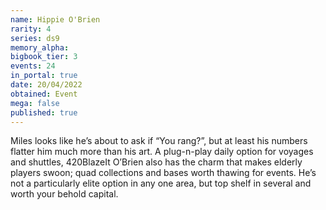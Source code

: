 ```yaml
---
name: Hippie O'Brien
rarity: 4
series: ds9
memory_alpha:
bigbook_tier: 3
events: 24
in_portal: true
date: 20/04/2022
obtained: Event
mega: false
published: true
---
```


Miles looks like he’s about to ask if “You rang?”, but at least his numbers flatter him much more than his art. A plug-n-play daily option for voyages and shuttles, 420BlazeIt O’Brien also has the charm that makes elderly players swoon; quad collections and bases worth thawing for events. He’s not a particularly elite option in any one area, but top shelf in several and worth your behold capital.

